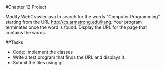 #Chapter 12 Project

Modify WebCrawler.java to search for the words
"Computer Programming" starting from the URL http://cs.armstrong.edu/liang.
Your program terminates once the word is found. Display the URL for the page
that contains the words.
		
##Tasks
* Code: Implement the classes
* Write a test program that finds the URL and displays it. 
* Submit the files using git

